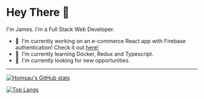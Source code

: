 # Hey There :metal:

I'm James. I'm a Full Stack Web Developer.

<!--
**homsau/homsau** is a ✨ _special_ ✨ repository because its `README.md` (this file) appears on your GitHub profile.
-->

- :construction_worker:&nbsp;&nbsp;I’m currently working on an e-commerce React app with Firebase authentication! Check it out <a href="github.com/homsau/react-redux-firebase-store">here!</a>
- :dizzy:&nbsp;&nbsp;I’m currently learning Docker, Redux and Typescript.
- :eyes:&nbsp;&nbsp;I'm currently looking for new opportunities. 
<!--- 
👯 I’m looking to collaborate on ...
- 🤔 I’m looking for help with ...
- 💬 Ask me about ...
- 📫 How to reach me: ...
- 😄 Pronouns: ...
- ⚡ Fun fact: ...
-->
---

[![Homsau's GitHub stats](https://github-readme-stats.vercel.app/api?username=homsau&count_private=true&show_icons=true&theme=outrun&title_color=ff7700&icon_color=39ff14)](https://github.com/anuraghazra/github-readme-stats)

[![Top Langs](https://github-readme-stats.vercel.app/api/top-langs/?username=anuraghazra&layout=compact&hide=rust,glsl&langs_count=4&theme=outrun&title_color=ff7700&icon_color=39ff14)](https://github.com/anuraghazra/github-readme-stats)
